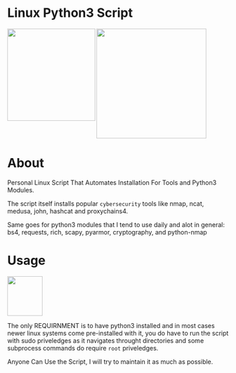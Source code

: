 
<h1 aling="center">
Linux Python3 Script
</h1>
<img height="210" width="200" align="left" src=https://user-images.githubusercontent.com/102762345/190682943-3736e898-ad48-42b2-ac0f-5868705134c1.png><img height="250" width="250" src=https://user-images.githubusercontent.com/102762345/190683367-c9d86f40-43c7-411e-ad22-6f61531f87d3.png>

# About
Personal Linux Script That Automates Installation For Tools and Python3 Modules.

The script itself installs popular `cybersecurity` tools like nmap, ncat, medusa, john, hashcat and proxychains4.

Same goes for python3 modules that I tend to use daily and alot in general: bs4, requests, rich, scapy, pyarmor, cryptography, and python-nmap

# Usage

<img height="90" width="80" align="middle" src=https://user-images.githubusercontent.com/102762345/189624756-25459c2e-6f9a-4a45-aa90-55ef3b7e7949.png>

The only REQUIRNMENT is to have python3 installed and in most cases newer linux systems come pre-installed with it, you do have to run the script with
sudo priveledges as it navigates throught directories and some subprocess commands do require `root` priveledges.

Anyone Can Use the Script, I will try to maintain it as much as possible.

